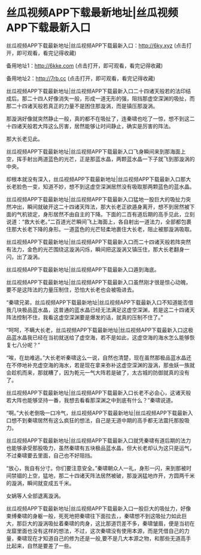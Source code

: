 # 丝瓜视频APP下载最新地址|丝瓜视频APP下载最新入口



丝瓜视频APP下载最新地址|丝瓜视频APP下载最新入口：http://6ky.xyz (点击打开，即可观看，看完记得收藏)

备用地址1：http://6kke.com (点击打开，即可观看，看完记得收藏)

备用地址2：http://7rb.cc (点击打开，即可观看，看完记得收藏)




丝瓜视频APP下载最新地址|丝瓜视频APP下载最新入口二十四诸天般若的法印结成后。那二十四人好像消失一般，形成一道无形的强，阻挡那虚空深渊的吸扯，而那二十四诸天般若真正的力量不是困住那漩涡，而是镇压那漩涡。

那漩涡好像就突然静止一般，真的都不在吸扯了，连秦啸也吃了一惊，想不到这二十四诸天般若大阵这么厉害，居然能够让时间静止，确实是厉害的阵法。

那大长老见此。

丝瓜视频APP下载最新地址|丝瓜视频APP下载最新入口飞身瞬间来到那海面上空，挥手射出两道蓝色的光芒，正是那蓝水晶，两颗蓝水晶一下子就飞到那漩涡的中央。

却根本就没有深入，丝瓜视频APP下载最新地址|丝瓜视频APP下载最新入口那大长老脸色一变，知道不妙，想不到这虚空深渊居然没有吸取那两颗蓝色的蓝水晶。

丝瓜视频APP下载最新地址|丝瓜视频APP下载最新入口猛地一股巨大的吸扯力突然冲出，瞬间就破开这二十四诸天阵法，那大长老正欲遁身离开，想不到居然被下面的气机锁定，身形居然不由自主的下降。下面的二百有道后期的高手见此，立刻说道：“救大长老。”二百道光芒瞬间飞上海面上，各自射出一道法力，全部都包裹住那大长老下降的身形。一道蓝色的光芒轻柔地裹住大长老，阻止被那漩涡吸取。

丝瓜视频APP下载最新地址|丝瓜视频APP下载最新入口而二十四诸天般若阵突然有法力，金色的光芒围绕这漩涡闪烁，瞬间把这漩涡又镇压住，那大长老翻身一闪，出了漩涡。

丝瓜视频APP下载最新地址|丝瓜视频APP下载最新入口遁到海底。

丝瓜视频APP下载最新地址|丝瓜视频APP下载最新入口虽然刚才很是惊心动魄，要不是这阵法的力量压制住，恐怕大长老也会被吸进去。

“秦啸兄弟，丝瓜视频APP下载最新地址|丝瓜视频APP下载最新入口不知道能否借我几块极品蓝水晶，这普通的蓝水晶已经无法满足这虚空深渊，若是这二十四诸天阵法控制不住，我看这虚空深渊要是爆发的话，就真的压制不住了。”

“呵呵，不瞒大长老，丝瓜视频APP下载最新地址|丝瓜视频APP下载最新入口这极品蓝水晶我已经在当初就送给了虚空海，若不是如此，这虚空海的海水怎么能够恢复七八分呢？”

“唉，在劫难逃。”大长老听秦啸这么一说，自然也清楚，现在虽然那极品蓝水晶还在不停地补充虚空海的海水，若是现在拿来弥补这虚空深渊的漩涡，那虫妖一族就会趁机而来，那就糟了，因为乾元一气大阵若是破了，太古城的防御就真的没有了。

丝瓜视频APP下载最新地址|丝瓜视频APP下载最新入口长老不必会心，这诸天般若大阵也能够坚持一番，我想去看看那深渊之中到底有什么？”秦啸说道。

“啊。”大长老倒吸一口冷气，丝瓜视频APP下载最新地址|丝瓜视频APP下载最新入口想不到秦啸居然有这么疯狂的想法，自己是无道中期的高手都无法震托那股吸力。

丝瓜视频APP下载最新地址|丝瓜视频APP下载最新入口就凭秦啸有道后期的法力也能够承受那股吸力，虽然秦啸有五块极品蓝水晶，但大长老却认为这只是运气，不过秦啸要去里面，自己也不好阻挡。

“放心，我自有分寸。你们要注意安全。”秦啸朝众人一礼，身形一闪，来到那被时间禁锢的上空，猛地，那二十四诸天阵法居然被破，那漩涡猛地炸开，方圆两千米的漩涡，瞬间就变成五千米。

女娲等人全部退离漩涡。

丝瓜视频APP下载最新地址|丝瓜视频APP下载最新入口一股巨大的吸扯力，好像束缚秦啸的身躯一般，死死地把秦啸往下面拉去，，秦啸想不到这吸扯力如此巨大，那巨大的漩涡吸扯着秦啸的肉身，这比那道罚差不多，秦啸皱眉，便是当初在龙窟里面也没有这样的想法，不过，这次秦啸没有使用本源，而是凭借自己的力量，秦啸现在才知道自己的修为还是一般,要不是几大本源之物，和那些无道高手比起来，自然是要差了一些。
